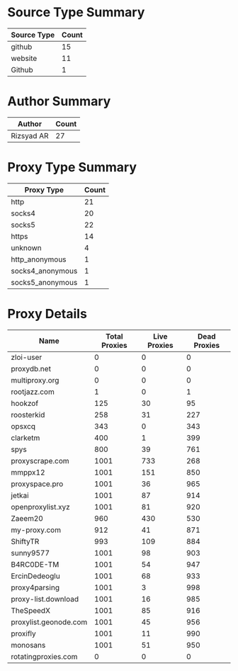 # Source Type Summary

| Source Type | Count |
|-------------|-------|
| github | 15 |
| website | 11 |
| Github | 1 |


# Author Summary

| Author | Count |
|--------|-------|
| Rizsyad AR | 27 |


# Proxy Type Summary

| Proxy Type | Count |
|------------|-------|
| http | 21 |
| socks4 | 20 |
| socks5 | 22 |
| https | 14 |
| unknown | 4 |
| http_anonymous | 1 |
| socks4_anonymous | 1 |
| socks5_anonymous | 1 |


# Proxy Details

| Name | Total Proxies | Live Proxies | Dead Proxies |
|------|---------------|--------------|---------------|
| zloi-user | 0 | 0 | 0 |
| proxydb.net | 0 | 0 | 0 |
| multiproxy.org | 0 | 0 | 0 |
| rootjazz.com | 1 | 0 | 1 |
| hookzof | 125 | 30 | 95 |
| roosterkid | 258 | 31 | 227 |
| opsxcq | 343 | 0 | 343 |
| clarketm | 400 | 1 | 399 |
| spys | 800 | 39 | 761 |
| proxyscrape.com | 1001 | 733 | 268 |
| mmppx12 | 1001 | 151 | 850 |
| proxyspace.pro | 1001 | 36 | 965 |
| jetkai | 1001 | 87 | 914 |
| openproxylist.xyz | 1001 | 81 | 920 |
| Zaeem20 | 960 | 430 | 530 |
| my-proxy.com | 912 | 41 | 871 |
| ShiftyTR | 993 | 109 | 884 |
| sunny9577 | 1001 | 98 | 903 |
| B4RC0DE-TM | 1001 | 54 | 947 |
| ErcinDedeoglu | 1001 | 68 | 933 |
| proxy4parsing | 1001 | 3 | 998 |
| proxy-list.download | 1001 | 16 | 985 |
| TheSpeedX | 1001 | 85 | 916 |
| proxylist.geonode.com | 1001 | 45 | 956 |
| proxifly | 1001 | 11 | 990 |
| monosans | 1001 | 51 | 950 |
| rotatingproxies.com | 0 | 0 | 0 |
